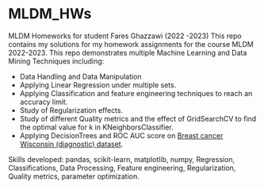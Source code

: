 # MLDM_HWs
MLDM Homeworks for student Fares Ghazzawi (2022 -2023) 
This repo contains my solutions for my homework assignments for the course MLDM 2022-2023.
This repo demonstrates multiple Machine Learning and Data Mining Techniques including:
- Data Handling and Data Manipulation 
- Applying Linear Regression under multiple sets.
- Applying Classification and feature engineering techniques to reach an accuracy limit.
- Study of Regularization effects.
- Study of different Quality metrics and the effect of GridSearchCV to find the optimal value for k in KNeighborsClassifier.
- Applying DecisionTrees and ROC AUC score on [Breast cancer Wisconsin (diagnostic) dataset](https://goo.gl/U2Uwz2). 

Skills developed: pandas, scikit-learn, matplotlib, numpy, Regression, Classifications, Data Processing, Feature engineering, Regularization, Quality metrics, parameter optimization.
